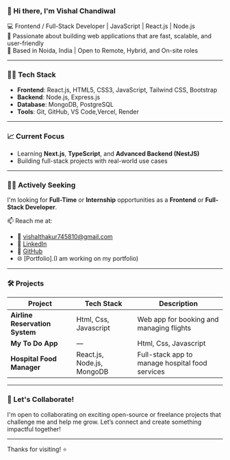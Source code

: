 ### 👋 Hi there, I'm Vishal Chandiwal

💻 Frontend / Full-Stack Developer | JavaScript | React.js | Node.js  
🚀 Passionate about building web applications that are fast, scalable, and user-friendly  
📍 Based in Noida, India | Open to Remote, Hybrid, and On-site roles

---

### 👨‍💻 Tech Stack
- **Frontend**: React.js, HTML5, CSS3, JavaScript, Tailwind CSS, Bootstrap
- **Backend**: Node.js, Express.js
- **Database**: MongoDB, PostgreSQL
- **Tools**: Git, GitHub, VS Code,Vercel, Render

---

### 📈 Current Focus
- Learning **Next.js**, **TypeScript**, and **Advanced Backend (NestJS)**
- Building full-stack projects with real-world use cases

---

### 🧑‍💼 Actively Seeking
I'm looking for **Full-Time** or **Internship** opportunities as a **Frontend** or **Full-Stack Developer**.

📫 Reach me at:
- 📧 [vishalthakur745810@gmail.com](mailto:vishalthakur745810@gmail.com)
- 💼 [LinkedIn](https://www.linkedin.com/in/vishal-chandiwal)
- 🔗 [GitHub](https://github.com/Vishal-Chandiwal)
- 🌐 [Portfolio].(I am working on my portfolio)

---

### 🛠️ Projects

| Project | Tech Stack | Description |
|--------|------------|-------------|
| **Airline Reservation System** | Html, Css, Javascript | Web app for booking and managing flights |
| **My To Do App** | — |Html, Css, Javascript | web app for to do list to manage our daily task |
**Hospital Food Manager** | React.js, Node.js, MongoDB | Full-stack app to manage hospital food services |(Currently i am working on it)
---

### 🌱 Let's Collaborate!
I'm open to collaborating on exciting open-source or freelance projects that challenge me and help me grow. Let’s connect and create something impactful together!

---

Thanks for visiting! ⭐️  

